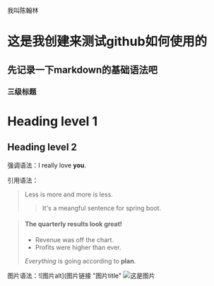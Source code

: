 我叫陈翰林
# 这是我创建来测试github如何使用的
## 先记录一下markdown的基础语法吧
### 三级标题

Heading level 1
===============
Heading level 2
---------------

强调语法：I really love **you**.

引用语法：
> Less is more and more is less.
> > It's a meangful sentence for spring boot.

> #### The quarterly results look great!
>
> - Revenue was off the chart.
> - Profits were higher than ever.
>
>  *Everything* is going according to **plan**.

图片语法：![图片alt](图片链接 "图片title"
![这是图片](https://tse2-mm.cn.bing.net/th/id/OIP-C.nbyR-Lnh7z3z1Z-bCPIhugHaEK?w=202&h=113&c=7&r=0&o=5&dpr=1.5&pid=1.7 "KUN")

